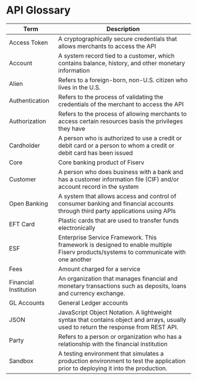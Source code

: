 # API Glossary

|     Term                     |     Description                                                                                                                                |
|------------------------------|------------------------------------------------------------------------------------------------------------------------------------------------|
|     Access Token             |     A cryptographically secure credentials that allows merchants to access   the API                                                           |
|     Account                  |     A system record tied to a customer, which contains balance, history, and   other monetary information                                      |
|     Alien                    |     Refers to a foreign-born, non-U.S. citizen who lives in the U.S.                                                                           |
|     Authentication           |     Refers to the   process of validating the credentials of the merchant to access the API                                                    |
|     Authorization            |     Refers to the process of allowing merchants to access certain resources   basis the privileges they have                                   |
|     Cardholder               |     A person who   is authorized to use a credit or debit card or a person to whom a credit or   debit card has been issued                    |
|     Core                     |     Core banking product of Fiserv                                                                                                             |
|     Customer                 |     A person who does business with a bank and has a customer information   file (CIF) and/or account record in the system                     |
|     Open Banking             |     A system that   allows access and control of consumer banking and financial accounts through   third party applications using APIs         |
|     EFT Card                 |     Plastic cards that are used to transfer funds electronically                                                                               |
|     ESF                      |     Enterprise Service   Framework. This framework is designed to enable multiple Fiserv products/systems   to communicate with one another    |
|     Fees                     |     Amount charged for a service                                                                                                               |
|     Financial Institution    |     An   organization that manages financial and monetary transactions such as deposits,   loans and currency exchange.                        |
|     GL Accounts              |     General Ledger   accounts                                                                                                                  |
|     JSON                     |     JavaScript Object Notation. A lightweight syntax that contains object and   arrays, usually used to return the response from REST API.     |
|     Party                    |     Refers to a person   or organization who has a relationship with the financial institution                                                 |
|     Sandbox                  |     A testing environment   that simulates a production environment to test the application prior to   deploying it into the production.       |





